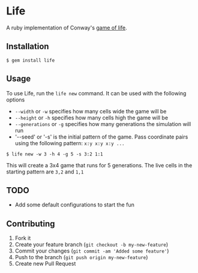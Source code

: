 # Life

A ruby implementation of Conway's [game of life](http://en.wikipedia.org/wiki/Conway%27s_Game_of_Life).

## Installation

    $ gem install life

## Usage

To use Life, run the `life new` command. It can be used with the following options
* `--width` or `-w` specifies how many cells wide the game will be
* `--height` or `-h` specifies how many cells high the game will be
* `--generations` or `-g` specifies how many generations the simulation will run
* '--seed' or '-s' is the initial pattern of the game. Pass coordinate pairs using the following pattern: `x:y x:y x:y ...`

```
$ life new -w 3 -h 4 -g 5 -s 3:2 1:1
```
This will create a 3x4 game that runs for 5 generations. The live cells in the starting pattern are `3,2` and `1,1`

## TODO
* Add some default configurations to start the fun

## Contributing

1. Fork it
2. Create your feature branch (`git checkout -b my-new-feature`)
3. Commit your changes (`git commit -am 'Added some feature'`)
4. Push to the branch (`git push origin my-new-feature`)
5. Create new Pull Request
